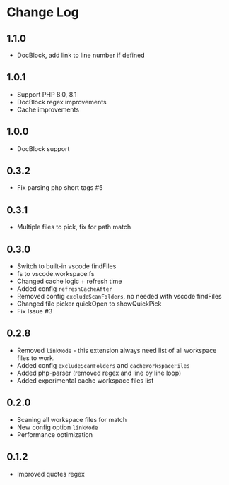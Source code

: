 # Change Log

## 1.1.0

- DocBlock, add link to line number if defined

## 1.0.1

- Support PHP 8.0, 8.1
- DocBlock regex improvements
- Cache improvements

## 1.0.0

- DocBlock support

## 0.3.2

- Fix parsing php short tags #5

## 0.3.1

- Multiple files to pick, fix for path match

## 0.3.0

- Switch to built-in vscode findFiles
- fs to vscode.workspace.fs
- Changed cache logic + refresh time
- Added config `refreshCacheAfter`
- Removed config `excludeScanFolders`, no needed with vscode findFiles
- Changed file picker quickOpen to showQuickPick
- Fix Issue #3

## 0.2.8

- Removed `linkMode` - this extension always need list of all workspace files to work.
- Added config `excludeScanFolders` and `cacheWorkspaceFiles`
- Added php-parser (removed regex and line by line loop)
- Added experimental cache workspace files list

## 0.2.0

- Scaning all workspace files for match
- New config option `linkMode`
- Performance optimization

## 0.1.2

- Improved quotes regex